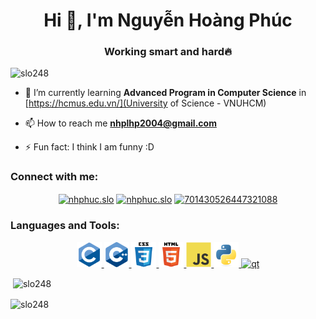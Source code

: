 <h1 align="center">Hi 👋, I'm Nguyễn Hoàng Phúc</h1>
<h3 align="center">Working smart and hard🔥</h3>

<p align="left"> <img src="https://komarev.com/ghpvc/?username=slo248&label=Profile%20views&color=0e75b6&style=flat" alt="slo248" /> </p>

- 🌱 I’m currently learning **Advanced Program in Computer Science** in [https://hcmus.edu.vn/](University of Science - VNUHCM)

- 📫 How to reach me **nhplhp2004@gmail.com**

- ⚡ Fun fact: I think I am funny :D

<h3 align="left">Connect with me:</h3>
<p align="center">
<a href="https://linkedin.com/in/nhphuc.slo" target="blank"><img align="center" src="https://raw.githubusercontent.com/rahuldkjain/github-profile-readme-generator/master/src/images/icons/Social/linked-in-alt.svg" alt="nhphuc.slo" height="30" width="40" /></a>
<a href="https://fb.com/nhphuc.slo" target="blank"><img align="center" src="https://raw.githubusercontent.com/rahuldkjain/github-profile-readme-generator/master/src/images/icons/Social/facebook.svg" alt="nhphuc.slo" height="30" width="40" /></a>
<a href="https://discord.gg/701430526447321088" target="blank"><img align="center" src="https://raw.githubusercontent.com/rahuldkjain/github-profile-readme-generator/master/src/images/icons/Social/discord.svg" alt="701430526447321088" height="30" width="40" /></a>
</p>

<h3 align="left">Languages and Tools:</h3>
<p align="center"> <a href="https://www.cprogramming.com/" target="_blank" rel="noreferrer"> <img src="https://raw.githubusercontent.com/devicons/devicon/master/icons/c/c-original.svg" alt="c" width="40" height="40"/> </a> <a href="https://www.w3schools.com/cpp/" target="_blank" rel="noreferrer"> <img src="https://raw.githubusercontent.com/devicons/devicon/master/icons/cplusplus/cplusplus-original.svg" alt="cplusplus" width="40" height="40"/> </a> <a href="https://www.w3schools.com/css/" target="_blank" rel="noreferrer"> <img src="https://raw.githubusercontent.com/devicons/devicon/master/icons/css3/css3-original-wordmark.svg" alt="css3" width="40" height="40"/> </a> <a href="https://www.w3.org/html/" target="_blank" rel="noreferrer"> <img src="https://raw.githubusercontent.com/devicons/devicon/master/icons/html5/html5-original-wordmark.svg" alt="html5" width="40" height="40"/> </a> <a href="https://developer.mozilla.org/en-US/docs/Web/JavaScript" target="_blank" rel="noreferrer"> <img src="https://raw.githubusercontent.com/devicons/devicon/master/icons/javascript/javascript-original.svg" alt="javascript" width="40" height="40"/> </a> <a href="https://www.python.org" target="_blank" rel="noreferrer"> <img src="https://raw.githubusercontent.com/devicons/devicon/master/icons/python/python-original.svg" alt="python" width="40" height="40"/> </a> <a href="https://www.qt.io/" target="_blank" rel="noreferrer"> <img src="https://upload.wikimedia.org/wikipedia/commons/0/0b/Qt_logo_2016.svg" alt="qt" width="40" height="40"/> </a> </p>

<p>&nbsp;<img align="center" src="https://github-readme-stats.vercel.app/api?username=slo248&show_icons=true&locale=en" alt="slo248" /></p>

<p><img align="center" src="https://github-readme-streak-stats.herokuapp.com/?user=slo248&" alt="slo248" /></p>
